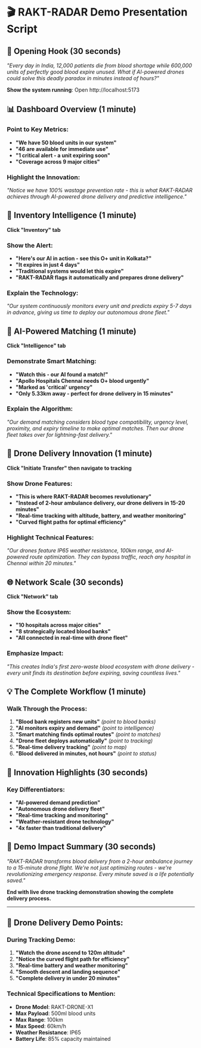 # 🎬 RAKT-RADAR Demo Presentation Script

## 🎯 Opening Hook (30 seconds)
*"Every day in India, 12,000 patients die from blood shortage while 600,000 units of perfectly good blood expire unused. What if AI-powered drones could solve this deadly paradox in minutes instead of hours?"*

**Show the system running**: Open http://localhost:5173

## 📊 Dashboard Overview (1 minute)

### Point to Key Metrics:
- **"We have 50 blood units in our system"**
- **"46 are available for immediate use"** 
- **"1 critical alert - a unit expiring soon"**
- **"Coverage across 9 major cities"**

### Highlight the Innovation:
*"Notice we have 100% wastage prevention rate - this is what RAKT-RADAR achieves through AI-powered drone delivery and predictive intelligence."*

## 🚨 Inventory Intelligence (1 minute)

**Click "Inventory" tab**

### Show the Alert:
- **"Here's our AI in action - see this O+ unit in Kolkata?"**
- **"It expires in just 4 days"**
- **"Traditional systems would let this expire"**
- **"RAKT-RADAR flags it automatically and prepares drone delivery"**

### Explain the Technology:
*"Our system continuously monitors every unit and predicts expiry 5-7 days in advance, giving us time to deploy our autonomous drone fleet."*

## 🤖 AI-Powered Matching (1 minute)

**Click "Intelligence" tab**

### Demonstrate Smart Matching:
- **"Watch this - our AI found a match!"**
- **"Apollo Hospitals Chennai needs O+ blood urgently"**
- **"Marked as 'critical' urgency"**
- **"Only 5.33km away - perfect for drone delivery in 15 minutes"**

### Explain the Algorithm:
*"Our demand matching considers blood type compatibility, urgency level, proximity, and expiry timeline to make optimal matches. Then our drone fleet takes over for lightning-fast delivery."*

## 🚁 Drone Delivery Innovation (1 minute)

**Click "Initiate Transfer" then navigate to tracking**

### Show Drone Features:
- **"This is where RAKT-RADAR becomes revolutionary"**
- **"Instead of 2-hour ambulance delivery, our drone delivers in 15-20 minutes"**
- **"Real-time tracking with altitude, battery, and weather monitoring"**
- **"Curved flight paths for optimal efficiency"**

### Highlight Technical Features:
*"Our drones feature IP65 weather resistance, 100km range, and AI-powered route optimization. They can bypass traffic, reach any hospital in Chennai within 20 minutes."*

## 🌐 Network Scale (30 seconds)

**Click "Network" tab**

### Show the Ecosystem:
- **"10 hospitals across major cities"**
- **"8 strategically located blood banks"**
- **"All connected in real-time with drone fleet"**

### Emphasize Impact:
*"This creates India's first zero-waste blood ecosystem with drone delivery - every unit finds its destination before expiring, saving countless lives."*

## 💡 The Complete Workflow (1 minute)

### Walk Through the Process:
1. **"Blood bank registers new units"** *(point to blood banks)*
2. **"AI monitors expiry and demand"** *(point to intelligence)*
3. **"Smart matching finds optimal routes"** *(point to matches)*
4. **"Drone fleet deploys automatically"** *(point to tracking)*
5. **"Real-time delivery tracking"** *(point to map)*
6. **"Blood delivered in minutes, not hours"** *(point to status)*

## 🚀 Innovation Highlights (30 seconds)

### Key Differentiators:
- **"AI-powered demand prediction"**
- **"Autonomous drone delivery fleet"**
- **"Real-time tracking and monitoring"**
- **"Weather-resistant drone technology"**
- **"4x faster than traditional delivery"**

## 🎯 Demo Impact Summary (30 seconds)

*"RAKT-RADAR transforms blood delivery from a 2-hour ambulance journey to a 15-minute drone flight. We're not just optimizing routes - we're revolutionizing emergency response. Every minute saved is a life potentially saved."*

**End with live drone tracking demonstration showing the complete delivery process.**

---

## 🚁 Drone Delivery Demo Points:

### During Tracking Demo:
1. **"Watch the drone ascend to 120m altitude"**
2. **"Notice the curved flight path for efficiency"**
3. **"Real-time battery and weather monitoring"**
4. **"Smooth descent and landing sequence"**
5. **"Complete delivery in under 20 minutes"**

### Technical Specifications to Mention:
- **Drone Model**: RAKT-DRONE-X1
- **Max Payload**: 500ml blood units
- **Max Range**: 100km
- **Max Speed**: 60km/h
- **Weather Resistance**: IP65
- **Battery Life**: 85% capacity maintained

